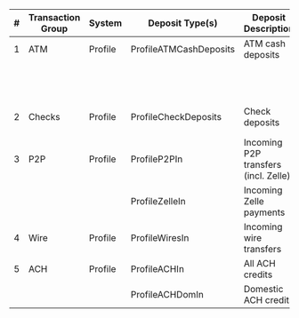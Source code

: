 | #  | Transaction Group | System  | Deposit Type(s)           | Deposit Description                | Withdrawal Type(s)              | Withdrawal Description            |
|----|-------------------|---------|----------------------------|------------------------------------|----------------------------------|-----------------------------------|
| 1  | ATM               | Profile | ProfileATMCashDeposits     | ATM cash deposits                  | ProfileATMCashWithdrawals        | ATM cash withdrawals              |
|    |                   |         |                            |                                    | ProfileForeignATMCashWithdrawals | Foreign ATM withdrawals           |
| 2  | Checks            | Profile | ProfileCheckDeposits       | Check deposits                     | ProfileCheckWithdrawals          | Check-based withdrawals           |
| 3  | P2P               | Profile | ProfileP2PIn               | Incoming P2P transfers (incl. Zelle) | ProfileP2POut                  | Outgoing P2P transfers (incl. Zelle) |
|    |                   |         | ProfileZelleIn             | Incoming Zelle payments            | ProfileZelleOut                  | Outgoing Zelle payments           |
| 4  | Wire              | Profile | ProfileWiresIn             | Incoming wire transfers            | ProfileWiresOut                  | Outgoing wire transfers           |
| 5  | ACH               | Profile | ProfileACHIn               | All ACH credits                    | ProfileACHOut                    | All ACH debits                    |
|    |                   |         | ProfileACHDomIn            | Domestic ACH credits               | ProfileACHDomOut                 | Domestic ACH debits               |
